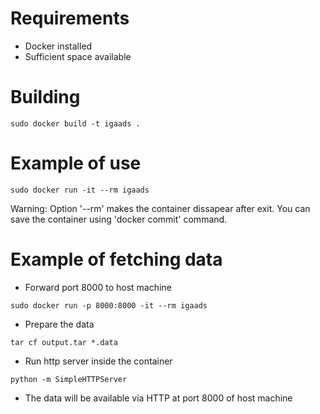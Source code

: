 # Requirements

* Docker installed
* Sufficient space available

# Building

```
sudo docker build -t igaads .
```

# Example of use

```
sudo docker run -it --rm igaads
```

Warning:
Option '--rm' makes the container dissapear after exit.
You can save the container using 'docker commit' command.

# Example of fetching data

* Forward port 8000 to host machine

```
sudo docker run -p 8000:8000 -it --rm igaads
```

* Prepare the data

```
tar cf output.tar *.data
```

* Run http server inside the container

```
python -m SimpleHTTPServer
```

* The data will be available via HTTP at port 8000 of host machine
